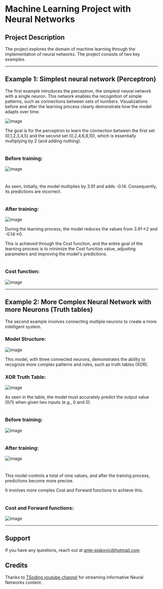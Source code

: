 # Machine Learning Project with Neural Networks

## Project Description
The project explores the domain of machine learning through the implementation of neural networks. The project consists of two key examples.

---

## Example 1: Simplest neural network (Perceptron)

The first example introduces the perceptron, the simplest neural network with a single neuron. This network enables the recognition of simple patterns, such as connections between sets of numbers. Visualizations before and after the learning process clearly demonstrate how the model adapts over time.

![image](https://github.com/AnteDev00/Machine-Learning-NN/assets/151842550/a1350c8e-3352-4088-a6d1-83f348767fa1)

The goal is for the perceptron to learn the connection between the first set (0,1,2,3,4,5) and the second set (0,2,4,6,8,10), which is essentially multiplying by 2 (and adding nothing).

#
### Before training:
![image](https://github.com/AnteDev00/Machine-Learning-NN/assets/151842550/396e103b-4b23-4415-93da-dad3c9e5ca02)
#

As seen, initially, the model multiplies by 3.91 and adds -0.14. Consequently, its predictions are incorrect.
#
### After training:
![image](https://github.com/AnteDev00/Machine-Learning-NN/assets/151842550/ba43ed70-9f99-45dc-9481-a74c71a12f4b)

During the learning process, the model reduces the values from 3.91->2 and -0.14->0. 

This is achieved through the Cost function, and the entire goal of the learning process is to minimize the Cost function value, adjusting parameters and improving the model's predictions.
#

### Cost function:
![image](https://github.com/AnteDev00/Machine-Learning-NN/assets/151842550/eb179e96-2072-4cec-adfd-660bfcfa7b7b)


---

## Example 2: More Complex Neural Network with more Neurons (Truth tables)

The second example involves connecting multiple neurons to create a more intelligent system.

### Model Structure:
![image](https://github.com/AnteDev00/Machine-Learning-NN/assets/151842550/8c72c3ac-6f21-4861-bd39-739e4ac3f38d)

This model, with three connected neurons, demonstrates the ability to recognize more complex patterns and rules, such as truth tables (XOR).

### XOR Truth Table:
![image](https://github.com/AnteDev00/Machine-Learning-NN/assets/151842550/8de4238b-45e3-4a27-ba6e-8a019b904dc1)

As seen in the table, the model must accurately predict the output value (0/1) when given two inputs (e.g., 0 and 0).
#
### Before training:
![image](https://github.com/AnteDev00/Machine-Learning-NN/assets/151842550/fae590a5-9d39-4973-8655-85b8e8baca41)
#
### After training:
![image](https://github.com/AnteDev00/Machine-Learning-NN/assets/151842550/deb1ec5d-1960-42ee-8dd1-a3a33ee2e1f0)
#
This model controls a total of nine values, and after the training process, predictions become more precise. 

It involves more complex Cost and Forward functions to achieve this.
#
### Cost and Forward functions:
![image](https://github.com/AnteDev00/Machine-Learning-NN/assets/151842550/b61d6fbf-70f8-4ab3-b89c-fc72cf5f803c)

--- 

## Support
If you have any questions, reach out at [ante-piskovic@hotmail.com](mailto:ante-piskovic@hotmail.com)


## Credits
Thanks to [TSoding youtube channel](https://www.youtube.com/@TsodingDaily) for streaming informative Neural Networks content. 

